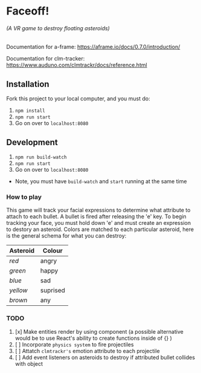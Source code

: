 # Faceoff!
###### (A VR game to destroy floating asteroids)
Documentation for a-frame: https://aframe.io/docs/0.7.0/introduction/

Documentation for clm-tracker: https://www.auduno.com/clmtrackr/docs/reference.html



## Installation
Fork this project to your local computer, and you must do: 
1. `npm install`
2. `npm run start`
3. Go on over to `localhost:8080`

## Development
1. `npm run build-watch`
2. `npm run start`
3. Go on over to `localhost:8080`
* Note, you must have `build-watch` and `start` running at the same time

### How to play
This game will track your facial expressions to determine what attribute to attach to each bullet. 
A bullet is fired after releasing the 'e' key. To begin tracking your face, you must hold down 'e'
and must create an expression to destory an asteroid. Colors are matched to each particular asteroid, 
here is the general schema for what you can destroy: 

| Asteroid | Colour | 
| -------- | ------ | 
|  *red*   | angry  | 
|  *green* | happy  | 
|  *blue*  |  sad   | 
|  *yellow* | suprised | 
|  *brown* |   any  |

### TODO
1. [x] Make entities render by using component (a possible alternative would be to use React's ability to create functions inside of {} )
2. [ ] Incorporate `physics system` to fire projectiles
3. [ ] Attatch `clmtrackr's` emotion attribute to each projectile
4. [ ] Add event listeners on asteroids to destroy if attributed bullet collides with object





